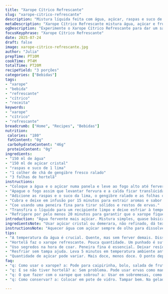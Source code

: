 ```yaml
---
title: "Xarope Cítrico Refrescante"
slug: "xarope-citrico-refrescante"
description: "Mistura líquida feita com água, açúcar, raspas e suco de frutas cítricas. Leva um toque especial de gengibre ralado e folhas de hortelã para aroma e sabor. Coado para ficar límpido, gelado antes de servir. Pode ser usado em bebidas, sobremesas ou marinadas. Quantidades ajustadas para um equilíbrio diferente. Tempo de infusão e resfriamento ligeiramente revistas para explorar aromas sem perder intensidade."
metaDescription: "Xarope Cítrico Refrescante mistura água, açúcar e frutas. Um toque de gengibre e hortelã para deixar tudo mais saboroso e fresco."
ogDescription: "Experimente o Xarope Cítrico Refrescante para dar um sabor especial a suas bebidas e sobremesas. Refresque-se com esta mistura deliciosa."
focusKeyphrase: "Xarope Cítrico Refrescante"
date: 2025-07-24
draft: false
image: xarope-citrico-refrescante.jpg
author: "Julia"
prepTime: PT10M
cookTime: PT4M
totalTime: PT20M
recipeYield: "3 porções"
categories: ["Bebidas"]
tags:
- "xarope"
- "bebida"
- "refrescante"
- "cítrico"
- "receita"
keywords:
- "xarope"
- "cítrico"
- "refrescante"
breadcrumb: ["Home", "Recipes", "Bebidas"]
nutrition: 
 calories: "180"
 fatContent: "0g"
 carbohydrateContent: "46g"
 proteinContent: "0g"
ingredients:
- "150 ml de água"
- "150 ml de açúcar cristal"
- "raspas e suco de 1 lima"
- "1 colher de chá de gengibre fresco ralado"
- "3 folhas de hortelã"
instructions:
- "Coloque a água e o açúcar numa panela e leve ao fogo alto até ferver, mexendo ocasionalmente para dissolver o açúcar."
- "Apague o fogo assim que levantar fervura e a calda ficar translúcida."
- "Adicione as raspas e o suco da lima, o gengibre ralado e as folhas de hortelã à panela ainda quente."
- "Cubra e deixe em infusão por 15 minutos para extrair aromas e sabor."
- "Coe usando uma peneira fina para tirar sólidos e restos de ervas."
- "Transfira o líquido para um recipiente limpo e deixe esfriar à temperatura ambiente por 5 minutos antes de levar para gelar."
- "Refrigere por pelo menos 20 minutos para garantir que o xarope fique fresco e pronto para uso."
introduction: "Água fervente mais açúcar. Mistura simples, quase básica. Mas só isso não basta. Tempera com lima em vez de limão. Muda o aroma, muda o gosto. Acrescentar gengibre ralado corta a doçura, deixa fresca a boca, dá aquele calor sutil. Hortelã entra para refrescar, dar perfume. Curto tempo para infusão – 15 minutos, nada exagerado – para não amargar. Passar pela peneira, tirar o que atrapalha superfície lisa. Deixar esfriar cinco minutos antes do gelar ajuda a não embolar. Depois pelo menos vinte na geladeira. Quente, frio, textura leve. Serve pra toda ideia: caipirinha, bolo, salada de frutas, até iogurte."
ingredientsNote: "Usar açúcar cristal ou demerara, não refinado, dá textura mais interessante. Água filtrada, quente, mas sem deixar queimar o açúcar demais para evitar cheiro de caramelo. Limão trocado por lima - mais suave e aromático. Gengibre fresco ralado na hora, corta sabor enjoativo e dá frescor picante só no toque. Folhas de hortelã, não muita quantidade para não dominar sabor, só para levantar. Pode variar a quantidade de açúcar para adoçar menos ou mais. Raspar a casca evitando parte branca dura para não amargar. Melhor usar as limas e hortelãs orgânicas para não aplicar pesticidas na pele comestível. Concentrado, dura na geladeira por vários dias, ideal para preparar antes."
instructionsNote: "Aquecer água com açúcar sempre de olho para dissolver de forma homogênea, sem deixar ferver muito tempo para não tonar a calda muito viscosa. Adicionar ingredientes frescos imediatamente após desligar o fogo para maior preservação das qualidades aromáticas. Dados de tempo são sugestões. Infusão prolongada pode dar tom amargo no gengibre e na casca da lima. Coar com peneira fina para não deixar resíduos, que podem deixar o xarope turvo e dificultar o armazenamento. Esfrie sem tampar para acelerar resfriamento inicial, depois gelar para preservar. Usar potes de vidro limpos. Pode ser guardado por até uma semana na geladeira. Mexer antes de servir."
tips:
- "A temperatura da água é crucial. Quente, mas sem ferver demais. Dissolver açúcar rápido, sem gosto de caramelo. Se ficar muito tempo no fogo, a calda endurece. Usar açúcar cristal ou demerara. Textura diferente. O peso e a cor mudam. Combinam com o fresco."
- "Hortelã faz o xarope refrescante. Pouca quantidade. Um punhado é suficiente. Se colocar muito, cobre o sabor. Graduação de frescor aumenta com o gengibre. Ralar fresquinho na hora. Dá um toque picante. Sutil, mas presente. Frescor interessante."
- "Uso segredos na hora de coar. Peneira fina é essencial. Deixar resíduos tira a aparência do xarope. Não dá para guardar direito. Coar bem pode garantir durabilidade. Devagar, sem pressa. Armazenando bem, dura até uma semana na geladeira."
- "Resfriar sem tampa ajuda. Leva 5 minutos em temperatura ambiente antes de gelar. Depois, no mínimo 20 minutos. Isso evita que forme cristais. Pode embolar o xarope. Dificulta servir. Cápsula de sabor precisa estar correta."
- "Quantidade de açúcar pode variar. Mais doce, menos doce. O ponto depende do gosto pessoal. Substituir a limão por lima muda bastante. Lima é mais suave, aromática. Ótima para bebidas, bolos e até iogurte. Fica interessante."
faq:
- "q: Como usar o xarope? a: Pode para caipirinha, bolo, salada de frutas. Gela as bebidas, dá sabor e frescor. Misture com água, ou sucos. Xarope versátil."
- "q: E se não tiver hortelã? a: Sem problema. Pode usar ervas como manjericão. Não é a mesma coisa, mas pode dar seu toque. Pense em outras ervas frescas."
- "q: O que fazer com o xarope que sobrou? a: Usar em sobremesas, como calda para sorvete. Misturar em iogurte, fica bom. Pode até pingar em frutas picadas."
- "q: Como conservar? a: Colocar em pote de vidro. Tampar bem. Na geladeira, dura até uma semana. Se notar mudança de cor ou cheiro, é melhor jogar fora."

---
```

